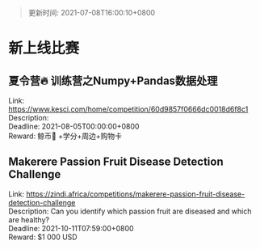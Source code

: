 > 更新时间: 2021-07-08T16:00:10+0800 

# 新上线比赛


## 夏令营🔥 训练营之Numpy+Pandas数据处理
Link: https://www.kesci.com/home/competition/60d9857f0666dc0018d6f8c1  
Description:   
Deadline: 2021-08-05T00:00:00+0800  
Reward: 鲸币🐳 +学分+周边+购物卡  

## Makerere Passion Fruit Disease Detection Challenge
Link: https://zindi.africa/competitions/makerere-passion-fruit-disease-detection-challenge  
Description: Can you identify which passion fruit are diseased and which are healthy?  
Deadline: 2021-10-11T07:59:00+0800  
Reward: $1 000 USD  

